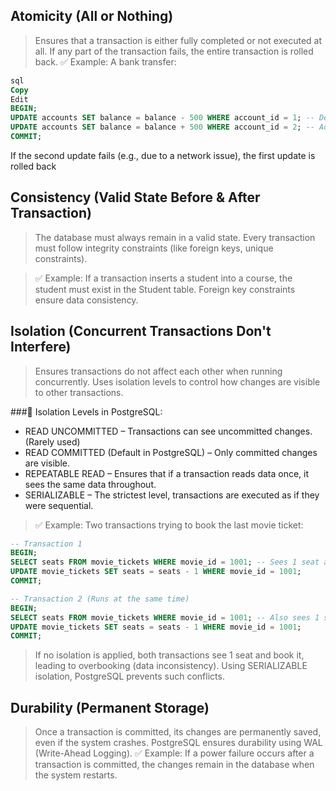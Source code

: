 ## Atomicity (All or Nothing)
> Ensures that a transaction is either fully completed or not executed at all.
If any part of the transaction fails, the entire transaction is rolled back.
✅ Example:
A bank transfer:
```sql
sql
Copy
Edit
BEGIN;
UPDATE accounts SET balance = balance - 500 WHERE account_id = 1; -- Deduct from A
UPDATE accounts SET balance = balance + 500 WHERE account_id = 2; -- Add to B
COMMIT;
```
If the second update fails (e.g., due to a network issue), the first update is rolled back

## Consistency (Valid State Before & After Transaction)
> The database must always remain in a valid state.
Every transaction must follow integrity constraints (like foreign keys, unique constraints).

> ✅ Example:
If a transaction inserts a student into a course, the student must exist in the Student table.
Foreign key constraints ensure data consistency.

## Isolation (Concurrent Transactions Don't Interfere)
>Ensures transactions do not affect each other when running concurrently.
Uses isolation levels to control how changes are visible to other transactions.

###🔹 Isolation Levels in PostgreSQL:
- READ UNCOMMITTED – Transactions can see uncommitted changes. (Rarely used)
- READ COMMITTED (Default in PostgreSQL) – Only committed changes are visible.
- REPEATABLE READ – Ensures that if a transaction reads data once, it sees the same data throughout.
- SERIALIZABLE – The strictest level, transactions are executed as if they were sequential.
> ✅ Example:
Two transactions trying to book the last movie ticket:

```sql
-- Transaction 1
BEGIN;
SELECT seats FROM movie_tickets WHERE movie_id = 1001; -- Sees 1 seat available
UPDATE movie_tickets SET seats = seats - 1 WHERE movie_id = 1001;
COMMIT;

-- Transaction 2 (Runs at the same time)
BEGIN;
SELECT seats FROM movie_tickets WHERE movie_id = 1001; -- Also sees 1 seat available
UPDATE movie_tickets SET seats = seats - 1 WHERE movie_id = 1001;
COMMIT;
```

> If no isolation is applied, both transactions see 1 seat and book it, leading to overbooking (data inconsistency).
Using SERIALIZABLE isolation, PostgreSQL prevents such conflicts.


## Durability (Permanent Storage)
> Once a transaction is committed, its changes are permanently saved, even if the system crashes.
PostgreSQL ensures durability using WAL (Write-Ahead Logging).
> ✅ Example:
If a power failure occurs after a transaction is committed, the changes remain in the database when the system restarts.
